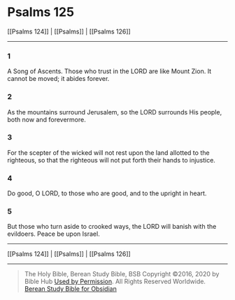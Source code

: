# Psalms 125

[[Psalms 124]] | [[Psalms]] | [[Psalms 126]]

---

### 1
A Song of Ascents. Those who trust in the LORD are like Mount Zion. It cannot be moved; it abides forever.

### 2
As the mountains surround Jerusalem, so the LORD surrounds His people, both now and forevermore.

### 3
For the scepter of the wicked will not rest upon the land allotted to the righteous, so that the righteous will not put forth their hands to injustice.

### 4
Do good, O LORD, to those who are good, and to the upright in heart.

### 5
But those who turn aside to crooked ways, the LORD will banish with the evildoers. Peace be upon Israel.

---

[[Psalms 124]] | [[Psalms]] | [[Psalms 126]]

---

> The Holy Bible, Berean Study Bible, BSB
> Copyright &copy;2016, 2020 by Bible Hub
> [Used by Permission](https://berean.bible/terms.htm). All Rights Reserved Worldwide.
> [Berean Study Bible for Obsidian](https://github.com/gapmiss/berean-study-bible-for-obsidian)</small>


